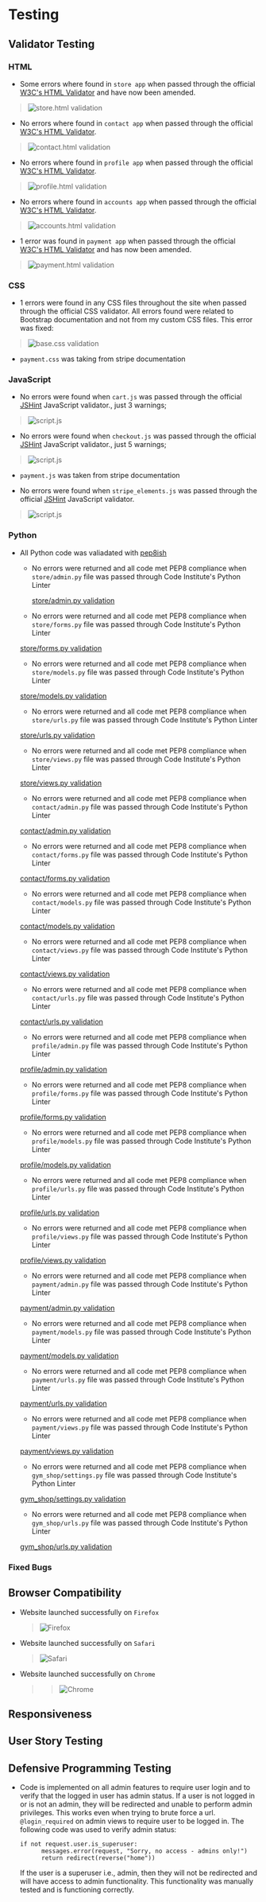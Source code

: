 # Testing 

## Validator Testing 

### HTML

- Some errors where found in `store app` when passed through the official [W3C's HTML Validator](https://validator.w3.org/nu/?doc=https://gym-shop.herokuapp.com/) and have now been amended.

>![store.html validation](documentation/testing/validation/store.html.png)

- No errors where found in `contact app` when passed through the official [W3C's HTML Validator](https://validator.w3.org/nu/?doc=https://gym-shop.herokuapp.com/contact).

>![contact.html validation](documentation/testing/validation/contact.html.png)

- No errors where found in `profile app` when passed through the official [W3C's HTML Validator](https://validator.w3.org/nu/?doc=https://gym-shop.herokuapp.com/profile).

>![profile.html validation](documentation/testing/validation/profile.html.png)

- No errors where found in `accounts app` when passed through the official [W3C's HTML Validator](https://validator.w3.org/nu/?doc=https://gym-shop.herokuapp.com/accounts).

>![accounts.html validation](documentation/testing/validation/accounts.html.png)

- 1 error was found in `payment app` when passed through the official [W3C's HTML Validator](https://validator.w3.org/nu/?doc=https://gym-shop.herokuapp.com/payment) and has now been amended.

>![payment.html validation](documentation/testing/validation/payment.html.png)



### CSS

  - 1 errors were found in any CSS files throughout the site when passed through the official CSS validator. All errors found were related to Bootstrap documentation and not from my custom CSS files. This error was fixed:
  
>![base.css validation](documentation/testing/validation/base.css.png)

- `payment.css` was taking from stripe documentation

### JavaScript

- No errors were found when `cart.js` was passed through the official [JSHint](https://jshint.com/) JavaScript validator., just 3 warnings;

>![script.js](documentation/testing/validation/cart.js.png)

- No errors were found when `checkout.js` was passed through the official [JSHint](https://jshint.com/) JavaScript validator., just 5 warnings;

>![script.js](documentation/testing/validation/checkout.js.png)

- `payment.js` was taken from stripe documentation

- No errors were found when `stripe_elements.js` was passed through the official [JSHint](https://jshint.com/) JavaScript validator.

>![script.js](documentation/testing/validation/stripe_elements.js.png)

### Python

- All Python code was valiadated with [pep8ish](https://pep8ci.herokuapp.com//)

  - No errors were returned and all code met PEP8 compliance when `store/admin.py` file was passed through Code Institute's Python Linter

    [store/admin.py validation](documentation/testing/validation/store.admin.py.png)
  
   - No errors were returned and all code met PEP8 compliance when `store/forms.py` file was passed through Code Institute's Python Linter

    [store/forms.py validation](documentation/testing/validation/store.forms.py.png)

   - No errors were returned and all code met PEP8 compliance when `store/models.py` file was passed through Code Institute's Python Linter

    [store/models.py validation](documentation/testing/validation/store.models.py.png)

   - No errors were returned and all code met PEP8 compliance when `store/urls.py` file was passed through Code Institute's Python Linter

    [store/urls.py validation](documentation/testing/validation/store.urls.py.png)

   - No errors were returned and all code met PEP8 compliance when `store/views.py` file was passed through Code Institute's Python Linter

    [store/views.py validation](documentation/testing/validation/store.views.py.png)

   - No errors were returned and all code met PEP8 compliance when `contact/admin.py` file was passed through Code Institute's Python Linter

   [contact/admin.py validation](documentation/testing/validation/contact.admin.py.png)

   - No errors were returned and all code met PEP8 compliance when `contact/forms.py` file was passed through Code Institute's Python Linter

   [contact/forms.py validation](documentation/testing/validation/contact.forms.py.png)

   - No errors were returned and all code met PEP8 compliance when `contact/models.py` file was passed through Code Institute's Python Linter

   [contact/models.py validation](documentation/testing/validation/contact.models.py.png)

   - No errors were returned and all code met PEP8 compliance when `contact/views.py` file was passed through Code Institute's Python Linter

   [contact/views.py validation](documentation/testing/validation/contact.views.py.png)

   - No errors were returned and all code met PEP8 compliance when `contact/urls.py` file was passed through Code Institute's Python Linter

   [contact/urls.py validation](documentation/testing/validation/contact.urls.py.png)

   - No errors were returned and all code met PEP8 compliance when `profile/admin.py` file was passed through Code Institute's Python Linter

   [profile/admin.py validation](documentation/testing/profile.admin.py.png)

   - No errors were returned and all code met PEP8 compliance when `profile/forms.py` file was passed through Code Institute's Python Linter

   [profile/forms.py validation](documentation/testing/profile.forms.py.png)

   - No errors were returned and all code met PEP8 compliance when `profile/models.py` file was passed through Code Institute's Python Linter

   [profile/models.py validation](documentation/testing/profile.models.py.png)

   - No errors were returned and all code met PEP8 compliance when `profile/urls.py` file was passed through Code Institute's Python Linter

   [profile/urls.py validation](documentation/testing/profile.urls.py.png)

   - No errors were returned and all code met PEP8 compliance when `profile/views.py` file was passed through Code Institute's Python Linter

   [profile/views.py validation](documentation/testing/profile.views.py.png)

   - No errors were returned and all code met PEP8 compliance when `payment/admin.py` file was passed through Code Institute's Python Linter

   [payment/admin.py validation](documentation/testing/payment.admin.py.png)

   - No errors were returned and all code met PEP8 compliance when `payment/models.py` file was passed through Code Institute's Python Linter

   [payment/models.py validation](documentation/testing/payment.models.py.png)

   - No errors were returned and all code met PEP8 compliance when `payment/urls.py` file was passed through Code Institute's Python Linter

   [payment/urls.py validation](documentation/testing/payment.urls.py.png)

   - No errors were returned and all code met PEP8 compliance when `payment/views.py` file was passed through Code Institute's Python Linter

   [payment/views.py validation](documentation/testing/payment.views.py.png)

   - No errors were returned and all code met PEP8 compliance when `gym_shop/settings.py` file was passed through Code Institute's Python Linter

   [gym_shop/settings.py validation](documentation/testing/gym_shop.settings.py.png)

   - No errors were returned and all code met PEP8 compliance when `gym_shop/urls.py` file was passed through Code Institute's Python Linter

   [gym_shop/urls.py validation](documentation/testing/gym_shop.urls.py.png)

### Fixed Bugs


## Browser Compatibility

- Website launched successfully on `Firefox`

  >![Firefox](documentation/testing/browser_compatibility/firefox.png)

- Website launched successfully on `Safari`

  >![Safari](documentation/testing/browser_compatibility/safari.png)

- Website launched successfully on `Chrome`

  >>![Chrome](documentation/testing/browser_compatibility/firefox.png)

## Responsiveness



## User Story Testing


## Defensive Programming Testing

- Code is implemented on all admin features to require user login and to verify that the logged in user has admin status. If a user is not logged in or is not an admin, they will be redirected and unable to perform admin privileges. This works even when trying to brute force a url.
  `@login_required` on admin views to require user to be logged in. The following code was used to verify admin status:
  ```
  if not request.user.is_superuser:
        messages.error(request, "Sorry, no access - admins only!")
        return redirect(reverse("home"))
  ```
  If the user is a superuser i.e., admin, then they will not be redirected and will have access to admin functionality. This functionality was manually tested and is functioning correctly.